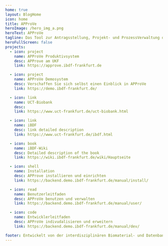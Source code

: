 ```yaml
---
home: true
layout: BlogHome
icon: home
title: APProVe
heroImage: /hero_img_a.png
heroText: APProVe
tagline: Das Tool zur Antragsstellung, Projekt- und ProzessVerwaltung der iBDF
heroFullScreen: false
projects:
  - icon: project
    name: APProVe Produktivsystem
    desc: APProve am UKF
    link: https://approve.ibdf-frankfurt.de

  - icon: project
    name: APProVe Demosystem
    desc: Verschaffen Sie sich selbst einen Einblick in APProVe
    link: https://demo.ibdf-frankfurt.de/

  - icon: link
    name: UCT-Biobank
    desc: 
    link: https://www.uct-frankfurt.de/uct-biobank.html

  - icon: link
    name: iBDF
    desc: link detailed description
    link: https://www.uct-frankfurt.de/ibdf.html

  - icon: book
    name: iBDF-Wiki
    desc: Detailed description of the book
    link: https://wiki.ibdf-frankfurt.de/wiki/Hauptseite

  - icon: shell
    name: Installation
    desc: APProve installieren und einrichten
    link: https://backend.demo.ibdf-frankfurt.de/manual/install/

  - icon: read
    name: Benutzerleitfaden
    desc: APProVe benutzen und verwalten
    link: https://backend.demo.ibdf-frankfurt.de/manual/user/

  - icon: code
    name: Entwicklerleitfaden
    desc: APProVe indivudalisieren und erweitern
    link: https://backend.demo.ibdf-frankfurt.de/manual/dev/

footer: Entwickelt von der interdisziplinären Biomaterial- und Datenbank Frankfurt (iBDF)
---
```

